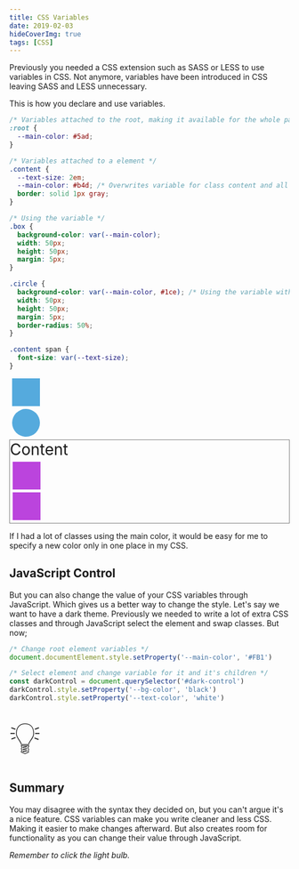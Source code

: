 ```yaml
---
title: CSS Variables
date: 2019-02-03
hideCoverImg: true
tags: [CSS]
---
```


Previously you needed a CSS extension such as SASS or LESS to use variables in CSS. Not anymore, variables have been introduced in CSS leaving SASS and LESS unnecessary.

This is how you declare and use variables.

```css
/* Variables attached to the root, making it available for the whole page */
:root {
  --main-color: #5ad;
}

/* Variables attached to a element */
.content {
  --text-size: 2em;
  --main-color: #b4d; /* Overwrites variable for class content and all childs*/
  border: solid 1px gray;
}

/* Using the variable */
.box {
  background-color: var(--main-color);
  width: 50px;
  height: 50px;
  margin: 5px;
}

.circle {
  background-color: var(--main-color, #1ce); /* Using the variable with default value if not set */
  width: 50px;
  height: 50px;
  margin: 5px;
  border-radius: 50%;
}

.content span {
  font-size: var(--text-size);
}
```

<div class="example">
  <div class="box"></div>
  <div class="circle"></div>
  <div class="content">
    <span>Content</span>
    <div class="box"></div>
    <div class="box"></div>
  </div>
</div>

<style scoped>
.example{
  --main-color: #5AD;
}

.content{
  --text-size: 2em;
  --main-color: #B4D;
  border: solid 1px gray;
}

.box{
  background-color: var(--main-color);
  width: 50px;
  height: 50px;
  margin: 5px;
}

.circle{
  background-color: var(--main-color, #1CE);
  width: 50px;
  height: 50px;
  margin: 5px;
  border-radius: 50%;
}

.content span{
  font-size: var(--text-size);
}

#bulb{
  font-size: 5rem;
  cursor: pointer;
}
</style>

If I had a lot of classes using the main color, it would be easy for me to specify a new color only in one place in my CSS.

## JavaScript Control

But you can also change the value of your CSS variables through JavaScript. Which gives us a better way to change the style. Let's say we want to have a dark theme. Previously we needed to write a lot of extra CSS classes and through JavaScript select the element and swap classes. But now;

```js
/* Change root element variables */
document.documentElement.style.setProperty('--main-color', '#FB1')

/* Select element and change variable for it and it's children */
const darkControl = document.querySelector('#dark-control')
darkControl.style.setProperty('--bg-color', 'black')
darkControl.style.setProperty('--text-color', 'white')
```

<script setup>
import { onMounted, onUnmounted } from 'vue'
import { darkMode } from '../store/settings'

const toggle = () => darkMode.value = !darkMode.value
let bulb
onMounted(() => {
  bulb = document.querySelector('#bulb')
  bulb.addEventListener('click', toggle)
})

onUnmounted(() => {
  bulb.removeEventListener('click', toggle)
})
</script>

<span id="bulb" title="Click on me!">💡</span>

## Summary

You may disagree with the syntax they decided on, but you can't argue it's a nice feature. CSS variables can make you write cleaner and less CSS. Making it easier to make changes afterward. But also creates room for functionality as you can change their value through JavaScript.

_Remember to click the light bulb._
